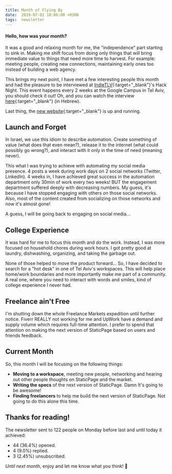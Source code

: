 ```yaml
---
title: Month of Flying By
date:  2019-07-01 18:06:00 +0300
tags:  newsletter
---
```


#### Hello, how was your month?

It was a good and relaxing month for me, the "independence" part starting to sink in. Making me shift focus from doing only things that will bring immediate value to things that need more time to harvest. For example: meeting people, creating new connections, maintaining early ones too instead of building a web agency.

This brings my next point, I have met a few interesting people this month and had the pleasure to be interviewed at [IndieTLV](https://indietlv.com/){:target="_blank"}'s Hack Night. This event happens every 2 weeks at the Google Campus in Tel Aviv, you should check it out! Oh, and you can watch the interview [here](https://www.youtube.com/watch?v=kMhQtl4VHv4){:target="_blank"} (in Hebrew).

Last thing, the [new website](https://staticpage.io/){:target="_blank"} is up and running.

## Launch and Forget

In Israel, we use this idiom to describe automation. Create something of value (what does that even mean?), release it to the internet (what could possibly go wrong?), and interact with it only in the time of need (meaning never).

This what I was trying to achieve with automating my social media presence. 4 posts a week during work days on 2 social networks (Twitter, LinkedIn). 4 weeks in, I have achieved great success in the automation department only 30min of work every two weeks! BUT the engagement department suffered deeply with decreasing numbers. My guess, it's because I have stopped engaging with others on those social networks. Also, most of the content created from socializing on those networks and now it's almost gone!

A guess, I will be going back to engaging on social media…

## College Experience

It was hard for me to focus this month and do the work. Instead, I was more focused on household chores during work hours. I got pretty good at laundry, dishwashing, organizing, and taking the garbage out.

None of those helped to move the product forward... So, I have decided to search for a "hot desk" in one of Tel Aviv's workspaces. This will help place home/work boundaries and more importantly make me part of a community. A real one, where you need to interact with words and smiles, kind of college experience I never had.

## Freelance ain't Free

I'm shutting down the whole Freelance Markets expedition until further notice. Fiverr REALLY not working for me and UpWork have a demand and supply volume which requires full-time attention. I prefer to spend that attention on making the next version of StaticPage based on users and friends feedback.

## Current Month

So, this month I will be focusing on the following things:

- **Moving to a workspace**, meeting new people, networking and hearing out other people thoughts on StaticPage and the market.
- **Writing the specs** of the next version of StaticPage. Damn It's going to be awesome!
- **Finding freelancers** to help me build the next version of StaticPage. Not going to do this alone this time.

## Thanks for reading!

The newsletter sent to 122 people on Monday before last and until today it achieved:

- 44 (36.4%) opened.
- 4 (9.0%) replied.
- 3 (2.45%) unsubscribed.

*Until next month*, enjoy and let me know what you think! 🙌
